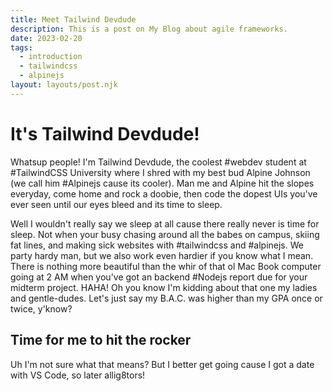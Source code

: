 ```yaml
---
title: Meet Tailwind Devdude
description: This is a post on My Blog about agile frameworks.
date: 2023-02-20
tags:
  - introduction
  - tailwindcss
  - alpinejs
layout: layouts/post.njk
---
```

# It's Tailwind Devdude!

Whatsup people! I'm Tailwind Devdude, the coolest #webdev student at #TailwindCSS University where I shred with my best bud Alpine Johnson (we call him #Alpinejs cause its cooler). Man me and Alpine hit the slopes everyday, come home and rock a doobie, then code the dopest UIs you've ever seen until our eyes bleed and its time to sleep. 

Well I wouldn't really say we sleep at all cause there really never is time for sleep. Not when your busy chasing around all the babes on campus, skiing fat lines, and making sick websites with #tailwindcss and #alpinejs. We party hardy man, but we also work even hardier if you know what I mean. There is nothing more beautiful than the whir of that ol Mac Book computer going at 2 AM when you've got an backend #Nodejs report due for your midterm project. HAHA! Oh you know I'm kidding about that one my ladies and gentle-dudes. Let's just say my B.A.C. was higher than my GPA once or twice, y'know?

## Time for me to hit the rocker

Uh I'm not sure what that means? But I better get going cause I got a date with VS Code, so later allig8tors!